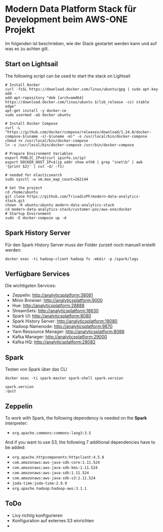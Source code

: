 # Modern Data Platform Stack für Development beim AWS-ONE Projekt

Im folgenden ist beschrieben, wie der Stack gestartet werden kann und auf was es zu achten gilt. 

## Start on Lightsail

The following script can be used to start the stack on Lightsail

```
# Install Docker
curl -fsSL https://download.docker.com/linux/ubuntu/gpg | sudo apt-key add -
add-apt-repository "deb [arch=amd64] https://download.docker.com/linux/ubuntu $(lsb_release -cs) stable edge"
apt-get install -y docker-ce
sudo usermod -aG docker ubuntu

# Install Docker Compose
curl -L "https://github.com/docker/compose/releases/download/1.24.0/docker-compose-$(uname -s)-$(uname -m)" -o /usr/local/bin/docker-compose
chmod +x /usr/local/bin/docker-compose
ln -s /usr/local/bin/docker-compose /usr/bin/docker-compose

# Prepare Environment Variables
export PUBLIC_IP=$(curl ipinfo.io/ip)
export DOCKER_HOST_IP=$(ip addr show eth0 | grep "inet\b" | awk '{print $2}' | cut -d/ -f1)

# needed for elasticsearch
sudo sysctl -w vm.max_map_count=262144   

# Get the project
cd /home/ubuntu 
git clone https://github.com/TrivadisPF/modern-data-analytics-stack.git
chown -R ubuntu:ubuntu modern-data-analytics-stack
cd modern-data-analytics-stack/customer-poc/aws-one/docker
# Startup Environment
sudo -E docker-compose up -d
```

## Spark History Server

Für den Spark History Server muss der Folder zurzeit noch manuell erstellt werden:

```
docker exec -ti hadoop-client hadoop fs -mkdir -p /spark/logs
```

## Verfügbare Services

Die wichtigsten Services:

* Zeppelin: <http://analyticsplatform:38081>
* Minio Browser: <http://analyticsplatform:9000>
* Hue: <http://analyticsplatform:28888>
* StreamSets: <http://analyticsplatform:18630>
* Spark UI: <http://analyticsplatform:8080>
* Spark History Server: <http://analyticsplatform:18080>
* Hadoop Namenode: <http://analyticsplatform:9870>
* Yarn Ressource Manager: <http://analyticsplatform:8088>
* Kafka Manager: <http://analyticsplatform:29000>
* Kafka HQ: <http://analyticsplatform:28082>


## Spark

Testen von Spark über das CLI

```
docker exec -ti spark-master spark-shell spark.version

spark.version
:quit
```

## Zeppelin

To work with Spark, the following dependency is needed on the **Spark** interpreter:
 
 * `org.apache.commons:commons-lang3:3.5` 


And if you want to use S3, the following 7 additional dependencies have to be added:

 * `org.apache.httpcomponents:httpclient:4.5.8`
 * `com.amazonaws:aws-java-sdk-core:1.11.524`
 * `com.amazonaws:aws-java-sdk-kms:1.11.524`
 * `com.amazonaws:aws-java-sdk:1.11.524`
 * `com.amazonaws:aws-java-sdk-s3:1.11.524`
 * `joda-time:joda-time:2.9.9`
 * `org.apache.hadoop:hadoop-aws:3.1.1`	

## ToDo

 * Livy richtig konfigurieren
 * Konfiguration auf externes S3 einrichten
 *  